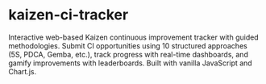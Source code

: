 # kaizen-ci-tracker
Interactive web-based Kaizen continuous improvement tracker with guided methodologies. Submit CI opportunities using 10 structured approaches (5S, PDCA, Gemba, etc.), track progress with real-time dashboards, and gamify improvements with leaderboards. Built with vanilla JavaScript and Chart.js.
